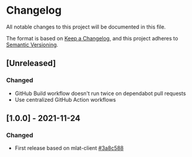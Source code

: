 # Changelog
All notable changes to this project will be documented in this file.

The format is based on [Keep a Changelog](https://keepachangelog.com/en/1.0.0/),
and this project adheres to [Semantic Versioning](https://semver.org/spec/v2.0.0.html).

## [Unreleased]
### Changed
- GitHub Build workflow doesn't run twice on dependabot pull requests
- Use centralized GitHub Action workflows

## [1.0.0] - 2021-11-24
### Changed
- First release based on mlat-client [#3a8c588](https://github.com/wiedehopf/mlat-client/tree/3a8c588fb1a8c5094005379d861bdb1f7e9e377e)
